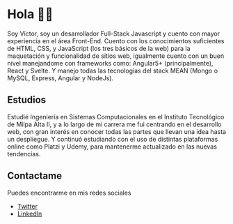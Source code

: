 # Hola 👋🤓
Soy Víctor, soy un desarrollador Full-Stack Javascript y cuento con mayor experiencia en el área Front-End. Cuento con los conocimientos suficientes de HTML, CSS, y JavaScript (los tres básicos de la web) para la maquetación y funcionalidad de sitios web, igualmente cuento con un buen nivel manejandome con frameworks como: Angular5+ (principalmente), React y Svelte. Y manejo todas las tecnologías del stack MEAN (Mongo o MySQL, Express, Angular y NodeJs).


## Estudios
Estudié Ingeniería en Sistemas Computacionales en el Instituto Tecnológico de Milpa Alta II, y a lo largo de mi carrera me fui centrando en el desarrollo web, con gran interés en conocer todas las partes que llevan una idea hasta un despliegue.
Y continuó estudiando con el uso de distintas plataformas online como Platzi y Udemy, para mantenerme actualizado en las nuevas tendencias.

## Contactame
Puedes encontrarme en mis redes sociales
- [Twitter](https://twitter.com/Viktor_b_Sq)
- [LinkedIn](https://linkedin.com/in/viktor-bolanos-solis)
